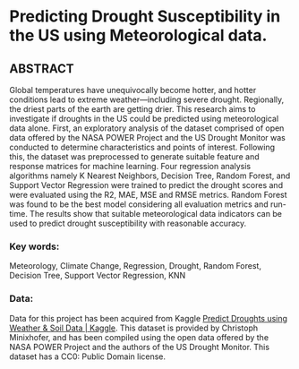 # Predicting Drought Susceptibility in the US using Meteorological data.



## ABSTRACT
Global temperatures have unequivocally become hotter, and hotter conditions lead to extreme weather—including 
severe drought. Regionally, the driest parts of the earth are getting drier. This research aims to investigate if droughts 
in the US could be predicted using meteorological data alone. First, an exploratory analysis of the dataset comprised 
of open data offered by the NASA POWER Project and the US Drought Monitor was conducted to determine
characteristics and points of interest. Following this, the dataset was preprocessed to generate suitable feature and 
response matrices for machine learning. Four regression analysis algorithms namely K Nearest Neighbors, Decision 
Tree, Random Forest, and Support Vector Regression were trained to predict the drought scores and were evaluated 
using the R2, MAE, MSE and RMSE metrics. Random Forest was found to be the best model considering all evaluation 
metrics and run-time. The results show that suitable meteorological data indicators can be used to predict drought 
susceptibility with reasonable accuracy.



### Key words:
Meteorology, Climate Change, Regression, Drought, Random Forest, Decision Tree, Support Vector Regression, KNN


### Data:
Data for this project has been acquired from Kaggle [Predict Droughts using Weather & Soil Data | Kaggle](https://www.kaggle.com/cdminix/us-drought-meteorological-data). 
This dataset is provided by Christoph Minixhofer, and has been compiled using the open data offered by the NASA POWER Project and the authors of the US Drought Monitor. This dataset has a CC0: Public Domain license.
